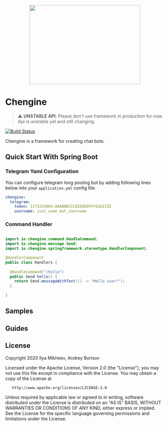 
<p align="center">
  <img width="350" height="250" src="https://i.ibb.co/tCD7fP6/1-2x.png">
</p>

# Chengine

> :warning: **UNSTABLE API**: Please don't use framework in production for now. Api is unstable yet and still changing.

[![Build Status](https://travis-ci.org/mikheevshow/chengine.svg?branch=develop)](https://travis-ci.org/mikheevshow/chengine)

Chengine is a framework for creating chat bots.

## Quick Start With Spring Boot

### Telegram Yaml Configuration

You can configure telegram long pooling bot by adding following lines below into your `application.yml` config file:

```yaml
chengine:
  telegram:
    token: 1173254904:AAABBBCCCEEEDDDFFFGGGIIIE
    username: just_some_bot_username
```

### Command Handler

``` java

import io.chengine.command.HandleCommand;
import io.chengine.message.Send;
import io.chengine.springframework.stereotype.HandlerComponent;

@HandlerComponent
public class Handlers {
  
  @HandleCommand("/hello")
  public Send hello() {
    return Send.messageWithText(() -> "Hello user!");
  }
  
}

```

## Samples

## Guides

## License

   Copyright 2020 Ilya Mikheev, Andrey Borisov

   Licensed under the Apache License, Version 2.0 (the "License");
   you may not use this file except in compliance with the License.
   You may obtain a copy of the License at

       http://www.apache.org/licenses/LICENSE-2.0

   Unless required by applicable law or agreed to in writing, software
   distributed under the License is distributed on an "AS IS" BASIS,
   WITHOUT WARRANTIES OR CONDITIONS OF ANY KIND, either express or implied.
   See the License for the specific language governing permissions and
   limitations under the License.
